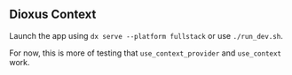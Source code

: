 ## Dioxus Context

Launch the app using `dx serve --platform fullstack` or use `./run_dev.sh`.

For now, this is more of testing that `use_context_provider` and `use_context` work.
